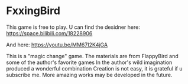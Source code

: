 # FxxingBird

This game is free to play.
U can find the desidner here: https://space.bilibili.com/18228906

And here: https://youtu.be/MM67I2K4jGA

This is a "magic change" game. The materials are from FlappyBird and some of the author's favorite games
In the author's wild imagination produced a wonderful combination
Creation is not easy, it is grateful if u subscribe me. More amazing works may be developed in the future.


